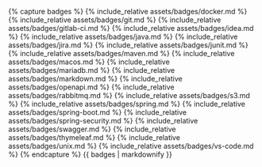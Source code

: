 {% capture badges %}
{% include_relative assets/badges/docker.md %}
{% include_relative assets/badges/git.md %}
{% include_relative assets/badges/gitlab-ci.md %}
{% include_relative assets/badges/idea.md %}
{% include_relative assets/badges/java.md %}
{% include_relative assets/badges/jira.md %}
{% include_relative assets/badges/junit.md %}
{% include_relative assets/badges/maven.md %}
{% include_relative assets/badges/macos.md %}
{% include_relative assets/badges/mariadb.md %}
{% include_relative assets/badges/markdown.md %}
{% include_relative assets/badges/openapi.md %}
{% include_relative assets/badges/rabbitmq.md %}
{% include_relative assets/badges/s3.md %}
{% include_relative assets/badges/spring.md %}
{% include_relative assets/badges/spring-boot.md %}
{% include_relative assets/badges/spring-security.md %}
{% include_relative assets/badges/swagger.md %}
{% include_relative assets/badges/thymeleaf.md %}
{% include_relative assets/badges/unix.md %}
{% include_relative assets/badges/vs-code.md %}
{% endcapture %}
{{ badges | markdownify }}

<div class="tech-stack-footer"></div>
